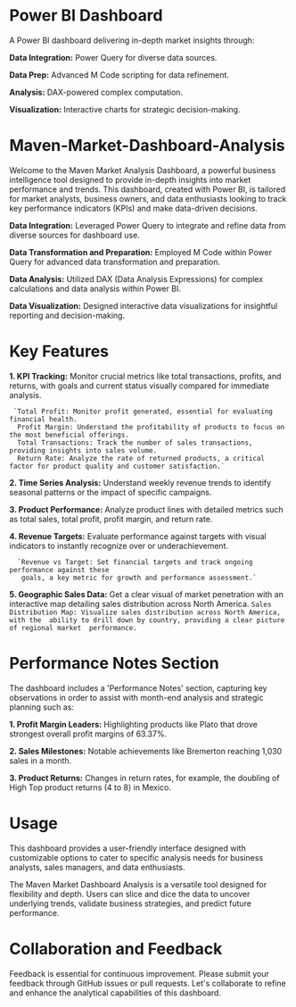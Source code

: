# Power BI Dashboard
A Power BI dashboard delivering in-depth market insights through: 

**Data Integration:** Power Query for diverse data sources. 

**Data Prep:** Advanced M Code scripting for data refinement. 

**Analysis:** DAX-powered complex computation. 

**Visualization:** Interactive charts for strategic decision-making.

# Maven-Market-Dashboard-Analysis
Welcome to the Maven Market Analysis Dashboard, a powerful business intelligence tool designed to provide in-depth insights into market performance and trends. This dashboard, created with Power BI, is tailored for market analysts, business owners, and data enthusiasts looking to track key performance indicators (KPIs) and make data-driven decisions. 

**Data Integration:** Leveraged Power Query to integrate and refine data from diverse sources for dashboard use.

**Data Transformation and Preparation:** Employed M Code within Power Query for advanced data transformation and preparation.

**Data Analysis:** Utilized DAX (Data Analysis Expressions) for complex calculations and data analysis within Power BI.

**Data Visualization:** Designed interactive data visualizations for insightful reporting and decision-making.

# Key Features

**1. KPI Tracking:** Monitor crucial metrics like total transactions, profits, and returns, with goals and current status visually compared for immediate analysis.

     `Total Profit: Monitor profit generated, essential for evaluating financial health.
      Profit Margin: Understand the profitability of products to focus on the most beneficial offerings.
      Total Transactions: Track the number of sales transactions, providing insights into sales volume.
      Return Rate: Analyze the rate of returned products, a critical factor for product quality and customer satisfaction.`
      
**2. Time Series Analysis:** Understand weekly revenue trends to identify seasonal patterns or the impact of specific campaigns.

**3. Product Performance:** Analyze product lines with detailed metrics such as total sales, total profit, profit margin, and return rate.

**4. Revenue Targets:** Evaluate performance against targets with visual indicators to instantly recognize over or underachievement.

      `Revenue vs Target: Set financial targets and track ongoing performance against these 
       goals, a key metric for growth and performance assessment.`
       
**5. Geographic Sales Data:** Get a clear visual of market penetration with an interactive map detailing sales distribution across North America.
      `Sales Distribution Map: Visualize sales distribution across North America, with the 
       ability to drill down by country, providing a clear picture of regional market 
       performance.`
       
# Performance Notes Section

The dashboard includes a 'Performance Notes' section, capturing key observations in order to assist with month-end analysis and strategic planning such as:

**1. Profit Margin Leaders:** Highlighting products like Plato that drove strongest overall profit margins of 63.37%.

**2. Sales Milestones:** Notable achievements like Bremerton reaching 1,030 sales in a month.

**3. Product Returns:** Changes in return rates, for example, the doubling of High Top product returns (4 to 8) in Mexico.
  
# Usage
 This dashboard provides a user-friendly interface designed with customizable options to cater 
 to specific analysis needs for business analysts, sales managers, and data enthusiasts.

 The Maven Market Dashboard Analysis is a versatile tool designed for flexibility and depth. 
 Users can slice and dice the data to uncover underlying trends, validate business strategies, 
 and predict future performance.     

 # Collaboration and Feedback
 Feedback is essential for continuous improvement. Please submit your feedback through GitHub 
 issues or pull requests. Let's collaborate to refine and enhance the analytical capabilities of 
 this dashboard. 
